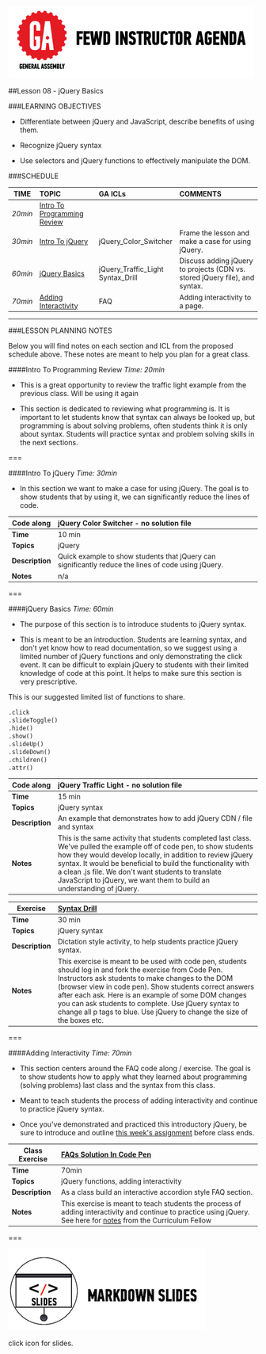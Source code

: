 ![GeneralAssemb.ly](../../img/icons/instr_agenda.png)


##Lesson 08 - jQuery Basics


###LEARNING OBJECTIVES

*	Differentiate between jQuery and JavaScript, describe benefits of using them.

*	Recognize jQuery syntax

*	Use selectors and jQuery functions to effectively manipulate the DOM.


###SCHEDULE

| TIME        | TOPIC| GA ICLs| COMMENTS |
| ------------- |:-------------|:-------------------|:----------------|
| _20min_ | [Intro To Programming Review](https://github.com/generalassembly-studio/FEWD_2.0.0/blob/FEWD_2.0.1/Week_04_Intro_Programming/08_Intro_jQuery/README.md#intro-to-programming-review) | | |
| _30min_ | [Intro To jQuery](https://github.com/generalassembly-studio/FEWD_2.0.0/blob/FEWD_2.0.1/Week_04_Intro_Programming/08_Intro_jQuery/README.md#intro-to-jquery) | jQuery_Color_Switcher| Frame the lesson and make a case for using jQuery. |
| _60min_ | [jQuery Basics](https://github.com/generalassembly-studio/FEWD_2.0.0/blob/FEWD_2.0.1/Week_04_Intro_Programming/08_Intro_jQuery/README.md#jquery-basics) | jQuery_Traffic_Light <br> Syntax_Drill | Discuss adding jQuery to projects (CDN vs. stored jQuery file), and syntax. |
| _70min_ | [Adding Interactivity](https://github.com/generalassembly-studio/FEWD_2.0.0/blob/FEWD_2.0.1/Week_04_Intro_Programming/08_Intro_jQuery/README.md#adding-interactivity) | FAQ | Adding interactivity to a page. |

---

###LESSON PLANNING NOTES

Below you will find notes on each section and ICL from the proposed schedule above. These notes are  meant to help you plan for a great class.


####Intro To Programming Review
_Time: 20min_

*	This is a great opportunity to review the traffic light example from the previous class. Will be using it again

*	This section is dedicated to reviewing what programming is. It is important to let students know that syntax can always be looked up, but programming is about solving problems, often students think it is only about syntax. Students will practice syntax and problem solving skills in the next sections.

===


####Intro To jQuery
_Time: 30min_

*	In this section we want to make a case for using jQuery. The goal is to show students that by using it, we can significantly reduce the lines of code.


| Code along | jQuery Color Switcher - no solution file |
| ------------- |:-------------|
| __Time__ | 10 min|
| __Topics__ | jQuery |
| __Description__| Quick example to show students that jQuery can significantly reduce the lines of code using jQuery.|
| __Notes__| n/a |


===


####jQuery Basics
_Time: 60min_

*	The purpose of this section is to introduce students to jQuery syntax.

* This is meant to be an introduction. Students are learning syntax, and don't yet know how to read documentation, so we suggest using a limited number of jQuery functions and only demonstrating the click event. It can be difficult to explain jQuery to students with their limited knowledge of code at this point. It helps to make sure this section is very prescriptive.

This is our suggested limited list of functions to share.

```
.click
.slideToggle() 
.hide()
.show()
.slideUp()
.slideDown()
.children()
.attr()
```

| Code along | jQuery Traffic Light - no solution file |
| ------------- |:-------------|
| __Time__ | 15 min|
| __Topics__ | jQuery syntax|
| __Description__| An example that demonstrates how to add jQuery CDN / file and syntax |
| __Notes__| This is the same activity that students completed last class. We've pulled the example off of code pen, to show students how they would develop locally, in addition to review jQuery syntax. It would be beneficial to build the functionality with a clean .js file. We don't want students to translate JavaScript to jQuery, we want them to build an understanding of jQuery.|


| Exercise | [Syntax Drill](http://codepen.io/GeneralAssembly/pen/EAubl?editors=110) |
| ------------- |:-------------|
| __Time__ | 30 min|
| __Topics__ | jQuery syntax|
| __Description__| Dictation style activity, to help students practice jQuery syntax. |
| __Notes__| This exercise is meant to be used with code pen, students should log in and fork the exercise from Code Pen. Instructors ask students to make changes to the DOM (browser view in code pen). Show students correct answers after each ask. Here is an example of some DOM changes you can ask students to complete. Use jQuery syntax to change all p tags to blue. Use jQuery to change the size of the boxes etc. |

===

####Adding Interactivity
_Time: 70min_

*	This section centers around the FAQ code along / exercise. The goal is to show students how to apply what they learned about programming (solving problems) last class and the syntax from this class.

*	Meant to teach students the process of adding interactivity and continue to practice jQuery syntax.

* Once you've demonstrated and practiced this introductory jQuery, be sure to introduce and outline [this week's assignment](../AssignmentREVISED) before class ends.

| Class Exercise |[FAQs Solution In Code Pen](http://codepen.io/nevan/pen/mKzvs) |
| ------------- |:-------------|
| __Time__ | 70min |
| __Topics__ | jQuery functions, adding interactivity|
| __Description__|As a class build an interactive accordion style FAQ section. |
| __Notes__| This exercise is meant to teach students the process of adding interactivity and continue to practice using jQuery. See here for [notes](solution/notes_from_the_curriculum_fellow.md) from the Curriculum Fellow |


===


[![slides](../../img/icons/slides.png)](slides.md)

click icon for slides.
